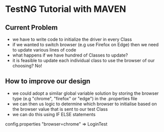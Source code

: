 # TestNG Tutorial with MAVEN

## Current Problem

- we have to write code to initialize the driver in every Class
- if we wanted to switch browser (e.g use Firefox on Edge) then we need to update various lines of code
- what happens if we have hundred of Classes to update?
- it is feasible to update each individual class to use the browser of our choosing? No!

## How to improve our design 
- we could adopt a similar global variable solution by storing the browser type (e.g "chrome", "firefox" or "edge") in the .properties file
- we can then us logic to determine which browser to initialise based on the browser value that is sent to our test Class
- we can do this using IF ELSE statements

config.properties "browser=chrome" => LoginTest

